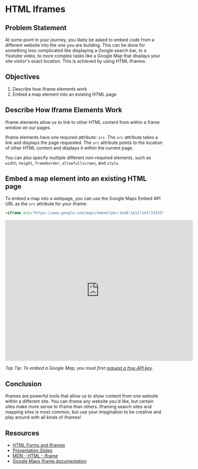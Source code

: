 # HTML Iframes

## Problem Statement

At some point in your journey, you likely be asked to embed code from a
different website into the one you are building. This can be done for something
less complicated like displaying a Google search bar, to a Youtube video, to
more complex tasks like a Google Map that displays your site visitor's exact
location. This is achieved by using HTML iframes.

## Objectives

1.  Describe how iframe elements work
2.  Embed a map element into an existing HTML page

## Describe How Iframe Elements Work

Iframe elements allow us to link to other HTML content from within a frame
window on our pages.

Iframe elements have one required attribute: `src`. The `src` attribute takes a
link and displays the page requested. The `src` attribute points to the location
of other HTML content and displays it within the current page.

You can also specify multiple different non-required elements, such as `width`,
`height`, `frameborder`, `allowfullscreen`, and `style`.

## Embed a map element into an existing HTML page

To embed a map into a webpage, you can use the Google Maps Embed API URL as the
`src` attribute for your iframe:

```html
<iframe src="https://www.google.com/maps/embed?pb=!1m18!1m12!1m3!1d335994.89219194185!2d2.0673752159642937!3d48.8589713267984!2m3!1f0!2f0!3f0!3m2!1i1024!2i768!4f13.1!3m3!1m2!1s0x47e66e1f06e2b70f%3A0x40b82c3688c9460!2sParis%2C+France!5e0!3m2!1sen!2sus!4v1457911182825" width="600" height="450" frameborder="0" style="border:0" allowfullscreen></iframe>
```

<iframe src="https://www.google.com/maps/embed?pb=!1m18!1m12!1m3!1d335994.89219194185!2d2.0673752159642937!3d48.8589713267984!2m3!1f0!2f0!3f0!3m2!1i1024!2i768!4f13.1!3m3!1m2!1s0x47e66e1f06e2b70f%3A0x40b82c3688c9460!2sParis%2C+France!5e0!3m2!1sen!2sus!4v1457911182825" width="600" height="450" frameborder="0" style="border:0" allowfullscreen></iframe>

_Top Tip: To embed a Google Map, you must first [request a free API key](https://developers.google.com/maps/documentation/embed/get-api-key)._

## Conclusion

Iframes are powerful tools that allow us to show content from one website within
a different site. You can iframe any website you'd like, but certain sites make
more sense to iframe than others. Iframing search sites and mapping sites is
most common, but use your imagination to be creative and play around with all
kinds of iframes!

## Resources

- [HTML Forms and Iframes](https://www.youtube.com/embed/eiCtXc2YMKc?rel=0)
- [Presentation Slides](https://docs.google.com/presentation/d/115ECvsMyDnFBcc-Rvb4Jn876JhOycXxKVN6sv7OiJ1Y/edit?usp=sharing)
- [MDN - HTML - Iframe](https://developer.mozilla.org/en-US/docs/Web/HTML/Element/iframe)
- [Google Maps iframe documentation](https://developers.google.com/maps/documentation/embed/guide)
